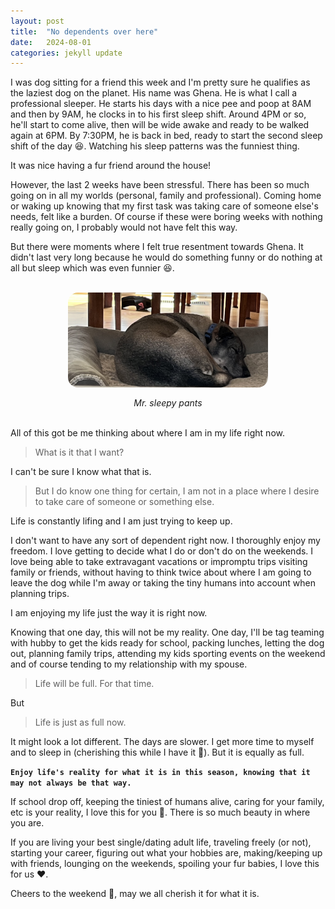 ```yaml
---
layout: post
title:  "No dependents over here"
date:   2024-08-01
categories: jekyll update
--- 
```



I was dog sitting for a friend this week and I'm pretty sure he qualifies as the laziest dog on the planet. His name was Ghena. He is what I call a professional sleeper. He starts his days with a nice pee and poop at 8AM and then by 9AM, he clocks in to his first sleep shift. Around 4PM or so, he'll start to come alive, then will be wide awake and ready to be walked again at 6PM. By 7:30PM, he is back in bed, ready to start the second sleep shift of the day :laughing:. Watching his sleep patterns was the funniest thing.

It was nice having a fur friend around the house!

However, the last 2 weeks have been stressful. There has been so much going on in all my worlds (personal, family and professional). Coming home or waking up knowing that my first task was taking care of someone else's needs, felt like a burden. Of course if these were boring weeks with nothing really going on, I probably would not have felt this way. 

But there were moments where I felt true resentment towards Ghena. It didn't last very long because he would do something funny or do nothing at all but sleep which was even funnier :laughing:. 

<br>
<div style="display: flex; justify-content: center; flex-direction:column; width: 100%">
  <img src="/assets/ghena.jpg" alt="timeout gif" style="width: 20rem; display: flex; border-radius: 1rem; align-self: center; ">
  <span style="display: flex; align-self: center; margin-top:1rem; font-style: italic;">Mr. sleepy pants</span>
</div><br>

All of this got be me thinking about where I am in my life right now. 
>What is it that I want?

I can't be sure I know what that is. 
>But I do know one thing for certain, I am not in a place where I desire to take care of someone or something else. 

Life is constantly lifing and I am just trying to keep up. 

I don't want to have any sort of dependent right now. I thoroughly enjoy my freedom. I love getting to decide what I do or don't do on the weekends. I love being able to take extravagant vacations or impromptu trips visiting family or friends, without having to think twice about where I am going to leave the dog while I'm away or taking the tiny humans into account when planning trips. 

I am enjoying my life just the way it is right now. 

Knowing that one day, this will not be my reality. One day, I'll be tag teaming with hubby to get the kids ready for school, packing lunches, letting the dog out, planning family trips, attending my kids sporting events on the weekend and of course tending to my relationship with my spouse. 

> Life will be full. For that time. 

But

> Life is just as full now. 

It might look a lot different. The days are slower. I get more time to myself and to sleep in (cherishing this while I have it :brown_heart:). But it is equally as full. 


**`Enjoy life's reality for what it is in this season, knowing that it may not always be that way.`**

If school drop off, keeping the tiniest of humans alive, caring for your family, etc is your reality, I love this for you :clap:. There is so much beauty in where you are. 

If you are living your best single/dating adult life, traveling freely (or not), starting your career, figuring out what your hobbies are, making/keeping up with friends, lounging on the weekends, spoiling your fur babies, I love this for us :heart:. 

Cheers to the weekend :tropical_drink:, may we all cherish it for what it is. 